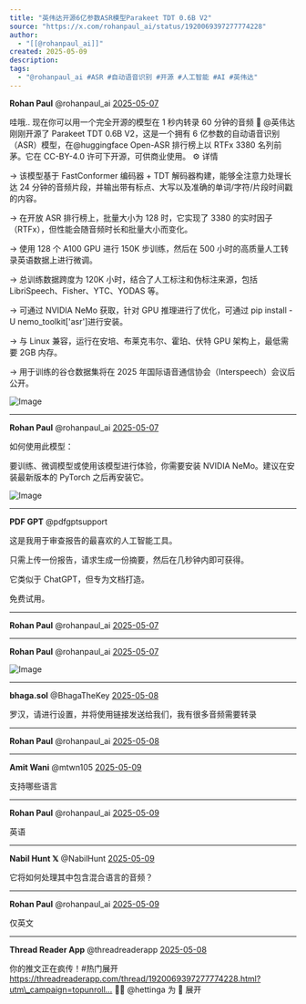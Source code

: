 ```yaml
---
title: "英伟达开源6亿参数ASR模型Parakeet TDT 0.6B V2"
source: "https://x.com/rohanpaul_ai/status/1920069397277774228"
author:
  - "[[@rohanpaul_ai]]"
created: 2025-05-09
description:
tags:
  - "@rohanpaul_ai #ASR #自动语音识别 #开源 #人工智能 #AI #英伟达"
---
```

**Rohan Paul** @rohanpaul\_ai [2025-05-07](https://x.com/rohanpaul_ai/status/1920069397277774228)

  
哇哦.. 现在你可以用一个完全开源的模型在 1 秒内转录 60 分钟的音频 🤯 @英伟达刚刚开源了 Parakeet TDT 0.6B V2，这是一个拥有 6 亿参数的自动语音识别（ASR）模型，在@huggingface Open-ASR 排行榜上以 RTFx 3380 名列前茅。它在 CC-BY-4.0 许可下开源，可供商业使用。 ⚙️ 详情

→ 该模型基于 FastConformer 编码器 + TDT 解码器构建，能够全注意力处理长达 24 分钟的音频片段，并输出带有标点、大写以及准确的单词/字符/片段时间戳的内容。

→ 在开放 ASR 排行榜上，批量大小为 128 时，它实现了 3380 的实时因子（RTFx），但性能会随音频时长和批量大小而变化。

→ 使用 128 个 A100 GPU 进行 150K 步训练，然后在 500 小时的高质量人工转录英语数据上进行微调。

→ 总训练数据跨度为 120K 小时，结合了人工标注和伪标注来源，包括 LibriSpeech、Fisher、YTC、YODAS 等。

→ 可通过 NVIDIA NeMo 获取，针对 GPU 推理进行了优化，可通过 pip install -U nemo\_toolkit\['asr'\]进行安装。

→ 与 Linux 兼容，运行在安培、布莱克韦尔、霍珀、伏特 GPU 架构上，最低需要 2GB 内存。

→ 用于训练的谷仓数据集将在 2025 年国际语音通信协会（Interspeech）会议后公开。

![Image](https://pbs.twimg.com/media/GqV07AeXcAA9klA?format=jpg&name=large)

---

**Rohan Paul** @rohanpaul\_ai [2025-05-07](https://x.com/rohanpaul_ai/status/1920069784730739130)

  
如何使用此模型：

要训练、微调模型或使用该模型进行体验，你需要安装 NVIDIA NeMo。建议在安装最新版本的 PyTorch 之后再安装它。

![Image](https://pbs.twimg.com/media/GqV1RjcXwAAsWJw?format=jpg&name=large)

---

**PDF GPT** @pdfgptsupport

  
这是我用于审查报告的最喜欢的人工智能工具。

只需上传一份报告，请求生成一份摘要，然后在几秒钟内即可获得。

它类似于 ChatGPT，但专为文档打造。

免费试用。

---

**Rohan Paul** @rohanpaul\_ai [2025-05-07](https://x.com/rohanpaul_ai/status/1920069819048620326)

---

**Rohan Paul** @rohanpaul\_ai [2025-05-07](https://x.com/rohanpaul_ai/status/1920069914800390283)

![Image](https://pbs.twimg.com/media/GqV1aC3XcAAI7e4?format=png&name=large)

---

**bhaga.sol** @BhagaTheKey [2025-05-08](https://x.com/BhagaTheKey/status/1920367390044389867)

  
罗汉，请进行设置，并将使用链接发送给我们，我有很多音频需要转录

---

**Rohan Paul** @rohanpaul\_ai [2025-05-08](https://x.com/rohanpaul_ai/status/1920490072823984380)

---

**Amit Wani** @mtwn105 [2025-05-09](https://x.com/mtwn105/status/1920680143149756697)

  
支持哪些语言

---

**Rohan Paul** @rohanpaul\_ai [2025-05-09](https://x.com/rohanpaul_ai/status/1920767563803344911)

  
英语

---

**Nabil Hunt 𝕏** @NabilHunt [2025-05-09](https://x.com/NabilHunt/status/1920762340028367354)

  
它将如何处理其中包含混合语言的音频？

---

**Rohan Paul** @rohanpaul\_ai [2025-05-09](https://x.com/rohanpaul_ai/status/1920767542928257048)

  
仅英文

---

**Thread Reader App** @threadreaderapp [2025-05-08](https://x.com/threadreaderapp/status/1920361400502747317)

  
你的推文正在疯传！#热门展开 https://threadreaderapp.com/thread/1920069397277774228.html?utm\_campaign=topunroll… 🙏🏼 @hettinga 为 🥇 展开